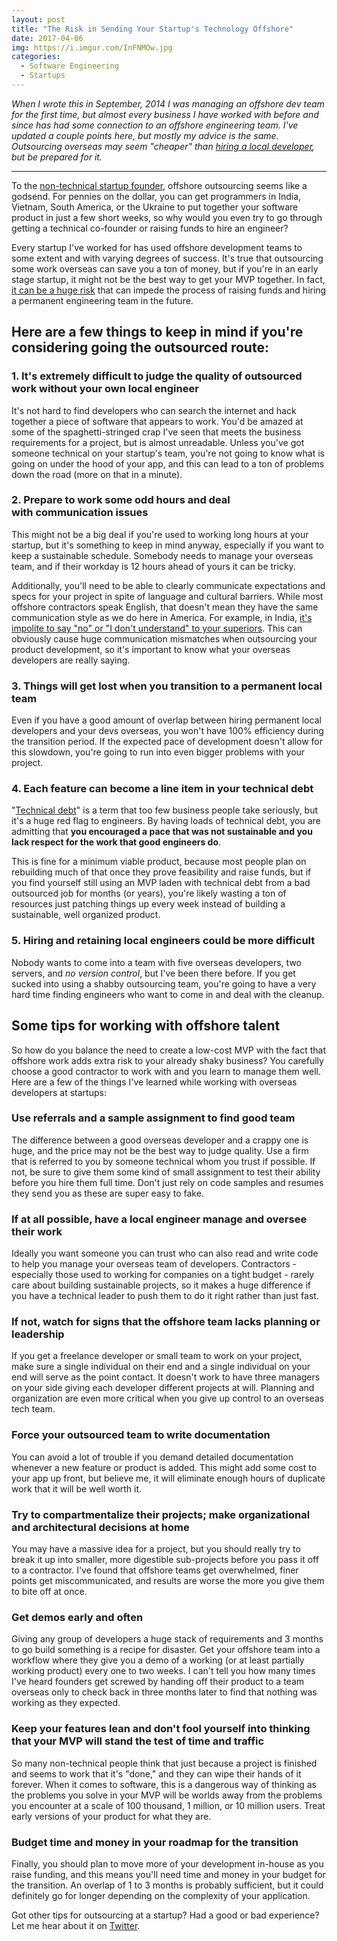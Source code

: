 ```yaml
---
layout: post
title: "The Risk in Sending Your Startup's Technology Offshore"
date: 2017-04-06
img: https://i.imgur.com/InFNMOw.jpg
categories:
  - Software Engineering
  - Startups
---
```

*When I wrote this in September, 2014 I was managing an offshore dev team for the first time, but almost every business I have worked with before and since has had some connection to an offshore engineering team. I've updated a couple points here, but mostly my advice is the same. Outsourcing overseas may seem "cheaper" than [hiring a local developer](https://www.karllhughes.com/posts/hiring-process), but be prepared for it.*

-----

To the [non-technical startup founder](/posts/non-technical-founder-hiring-cto), offshore outsourcing seems like a godsend. For pennies on the dollar, you can get programmers in India, Vietnam, South America, or the Ukraine to put together your software product in just a few short weeks, so why would you even try to go through getting a technical co-founder or raising funds to hire an engineer?

Every startup I've worked for has used offshore development teams to some extent and with varying degrees of success. It's true that outsourcing some work overseas can save you a ton of money, but if you're in an early stage startup, it might not be the best way to get your MVP together. In fact, [it can be a huge risk](http://www.zdnet.com/outsourcing-exec-urges-stop-outsourcing-your-software-development-7000004315/) that can impede the process of raising funds and hiring a permanent engineering team in the future.

## Here are a few things to keep in mind if you're considering going the outsourced route:

### 1. It's extremely difficult to judge the quality of outsourced work without your own local engineer

It's not hard to find developers who can search the internet and hack together a piece of software that appears to work. You'd be amazed at some of the spaghetti-stringed crap I've seen that meets the business requirements for a project, but is almost unreadable. Unless you've got someone technical on your startup's team, you're not going to know what is going on under the hood of your app, and this can lead to a ton of problems down the road (more on that in a minute). 

### 2. Prepare to work some odd hours and deal with communication issues

This might not be a big deal if you're used to working long hours at your startup, but it's something to keep in mind anyway, especially if you want to keep a sustainable schedule. Somebody needs to manage your overseas team, and if their workday is 12 hours ahead of yours it can be tricky.

Additionally, you'll need to be able to clearly communicate expectations and specs for your project in spite of language and cultural barriers. While most offshore contractors speak English, that doesn't mean they have the same communication style as we do here in America. For example, in India, [it's impolite to say "no" or "I don't understand" to your superiors](http://www.accelerance.com/blog/the-7-ways-an-indian-programmer-says-no). This can obviously cause huge communication mismatches when outsourcing your product development, so it's important to know what your overseas developers are really saying.

### 3. Things will get lost when you transition to a permanent local team

Even if you have a good amount of overlap between hiring permanent local developers and your devs overseas, you won't have 100% efficiency during the transition period. If the expected pace of development doesn't allow for this slowdown, you're going to run into even bigger problems with your project. 

### 4. Each feature can become a line item in your technical debt

"[Technical debt](https://martinfowler.com/bliki/TechnicalDebt.html)" is a term that too few business people take seriously, but it's a huge red flag to engineers. By having loads of technical debt, you are admitting that **you encouraged a pace that was not sustainable and you lack respect for the work that good engineers do**.

This is fine for a minimum viable product, because most people plan on rebuilding much of that once they prove feasibility and raise funds, but if you find yourself still using an MVP laden with technical debt from a bad outsourced job for months (or years), you're likely wasting a ton of resources just patching things up every week instead of building a sustainable, well organized product.

### 5. Hiring and retaining local engineers could be more difficult

Nobody wants to come into a team with five overseas developers, two servers, and _no version control_, but I've been there before. If you get sucked into using a shabby outsourcing team, you're going to have a very hard time finding engineers who want to come in and deal with the cleanup.

## Some tips for working with offshore talent

So how do you balance the need to create a low-cost MVP with the fact that offshore work adds extra risk to your already shaky business? You carefully choose a good contractor to work with and you learn to manage them well. Here are a few of the things I've learned while working with overseas developers at startups: 

### Use referrals and a sample assignment to find good team

The difference between a good overseas developer and a crappy one is huge, and the price may not be the best way to judge quality. Use a firm that is referred to you by someone technical whom you trust if possible. If not, be sure to give them some kind of small assignment to test their ability before you hire them full time. Don't just rely on code samples and resumes they send you as these are super easy to fake.

### If at all possible, have a local engineer manage and oversee their work

Ideally you want someone you can trust who can also read and write code to help you manage your overseas team of developers. Contractors - especially those used to working for companies on a tight budget - rarely care about building sustainable projects, so it makes a huge difference if you have a technical leader to push them to do it right rather than just fast.

### If not, watch for signs that the offshore team lacks planning or leadership

If you get a freelance developer or small team to work on your project, make sure a single individual on their end and a single individual on your end will serve as the point contact. It doesn't work to have three managers on your side giving each developer different projects at will. Planning and organization are even more critical when you give up control to an overseas tech team. 

### Force your outsourced team to write documentation

You can avoid a lot of trouble if you demand detailed documentation whenever a new feature or product is added. This might add some cost to your app up front, but believe me, it will eliminate enough hours of duplicate work that it will be well worth it.

### Try to compartmentalize their projects; make organizational and architectural decisions at home

You may have a massive idea for a project, but you should really try to break it up into smaller, more digestible sub-projects before you pass it off to a contractor. I've found that offshore teams get overwhelmed, finer points get miscommunicated, and results are worse the more you give them to bite off at once.

### Get demos early and often

Giving any group of developers a huge stack of requirements and 3 months to go build something is a recipe for disaster. Get your offshore team into a workflow where they give you a demo of a working (or at least partially working product) every one to two weeks. I can't tell you how many times I've heard founders get screwed by handing off their product to a team overseas only to check back in three months later to find that nothing was working as they expected.

### Keep your features lean and don't fool yourself into thinking that your MVP will stand the test of time and traffic

So many non-technical people think that just because a project is finished and seems to work that it's "done," and they can wipe their hands of it forever. When it comes to software, this is a dangerous way of thinking as the problems you solve in your MVP will be worlds away from the problems you encounter at a scale of 100 thousand, 1 million, or 10 million users. Treat early versions of your product for what they are.

### Budget time and money in your roadmap for the transition

Finally, you should plan to move more of your development in-house as you raise funding, and this means you'll need time and money in your budget for the transition. An overlap of 1 to 3 months is probably sufficient, but it could definitely go for longer depending on the complexity of your application.

Got other tips for outsourcing at a startup? Had a good or bad experience? Let me hear about it on [Twitter](https://twitter.com/KarlLHughes).
